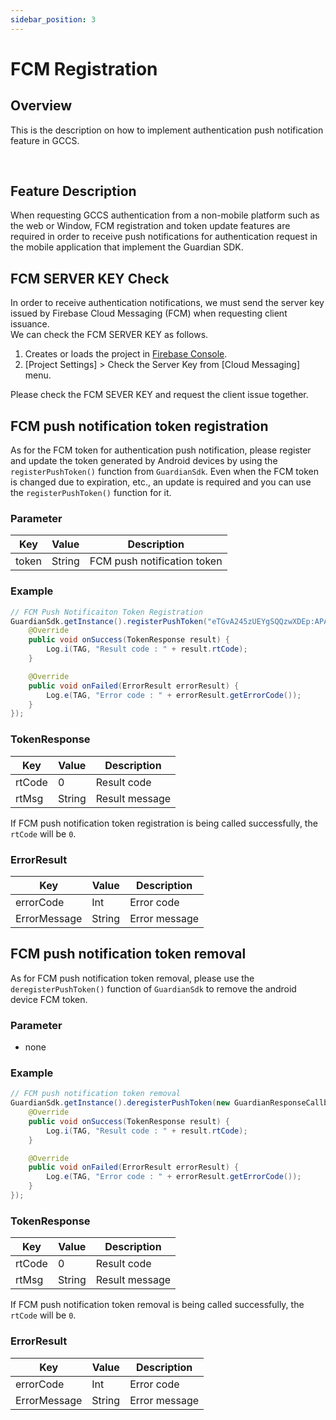 ```yaml
---
sidebar_position: 3
---
```

# FCM Registration

## Overview
This is the description on how to implement authentication push notification feature in GCCS.

<br/>

## Feature Description
When requesting GCCS authentication from a non-mobile platform such as the web or Window, FCM registration and token update features are required in order to receive push notifications for authentication request in the mobile application that implement the Guardian SDK.

## FCM SERVER KEY Check
In order to receive authentication notifications, we must send the server key issued by Firebase Cloud Messaging (FCM) when requesting client issuance.   
We can check the FCM SERVER KEY as follows.
1. Creates or loads the project in [Firebase Console](https://console.firebase.google.com/).
2. [Project Settings] > Check the Server Key from [Cloud Messaging] menu.

Please check the FCM SEVER KEY and request the client issue together.

## FCM push notification token registration
As for the FCM token for authentication push notification, please register and update the token generated by Android devices by using the `registerPushToken()` function from `GuardianSdk`.
Even when the FCM token is changed due to expiration, etc., an update is required and you can use the `registerPushToken()` function for  it.

### Parameter
|Key|Value|Description|
|------|---|---|
|token|String|FCM push notification token|

### Example
```java
// FCM Push Notificaiton Token Registration
GuardianSdk.getInstance().registerPushToken("eTGvA245zUEYgSQQzwXDEp:APA91bEj5q1J3Z1kZua2fBL43MvPfZC9I_BbzvqZ0c3zksrNHVCFO6jX42AUMecqRrVhYZaULYsm-K7MdkmQC00eRyEvrFNAMjSD3TAsNzqPwx100XFvGYgGsijdJUSaN9QCUeRzOJWS", new GuardianResponseCallback<TokenResponse>() {
    @Override
    public void onSuccess(TokenResponse result) {
        Log.i(TAG, "Result code : " + result.rtCode);
    }

    @Override
    public void onFailed(ErrorResult errorResult) {
        Log.e(TAG, "Error code : " + errorResult.getErrorCode());
    }
});
```
### TokenResponse
|Key|Value|Description|
|------|---|---|
|rtCode|0|Result code|
|rtMsg|String|Result message|

If FCM push notification token registration is being called successfully, the `rtCode` will be `0`.

### ErrorResult
|Key|Value|Description|
|------|---|---|
|errorCode|Int|Error code|
|ErrorMessage|String|Error message|

## FCM push notification token removal
As for FCM push notification token removal, please use the `deregisterPushToken()` function of `GuardianSdk` to remove the android device FCM token.
### Parameter
- none

### Example
```java
// FCM push notification token removal
GuardianSdk.getInstance().deregisterPushToken(new GuardianResponseCallback<TokenResponse>() {
    @Override
    public void onSuccess(TokenResponse result) {
        Log.i(TAG, "Result code : " + result.rtCode);
    }

    @Override
    public void onFailed(ErrorResult errorResult) {
        Log.e(TAG, "Error code : " + errorResult.getErrorCode());
    }
});
```
### TokenResponse
|Key|Value|Description|
|------|---|---|
|rtCode|0|Result code|
|rtMsg|String|Result message|

If FCM push notification token removal is being called successfully, the `rtCode` will be `0`.

### ErrorResult
|Key|Value|Description|
|------|---|---|
|errorCode|Int|Error code|
|ErrorMessage|String|Error message|